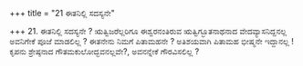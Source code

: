 +++
title = "21 ಈತನಿಲ್ಲಿ ಸದಸ್ಯನೇ"

+++
21. ಈತನಿಲ್ಲಿ ಸದಸ್ಯನೇ ? ಋತ್ವಿಜರೆಲ್ಲರಿಗೂ ಈಶ್ವರನಂತಿರುವ ಋತ್ವಿಗ್ಭೂತನಾಥನಾದ ವೇದವ್ಯಾಸನಿದ್ದನಲ್ಲ ಅವನಿಗೇಕೆ ಪೂಜೆ ಮಾಡಲಿಲ್ಲ ? ಈತನೇನು ನಿಮಗೆ ಪಿತಾಮಹನೇ ? ಅತಿಶಯವಾಗಿ ಪಿತಾಮಹ ಭೀಷ್ಮನೇ ಇದ್ದಾನಲ್ಲ ! ಕೃಪನು ಶ್ರೇಷ್ಠನಾದ ಗೌತಮಕುಲೋದ್ಭವನಲ್ಲವೇ?, ಅವನನ್ನೇಕೆ ಗೌರವಿಸಲಿಲ್ಲ ?